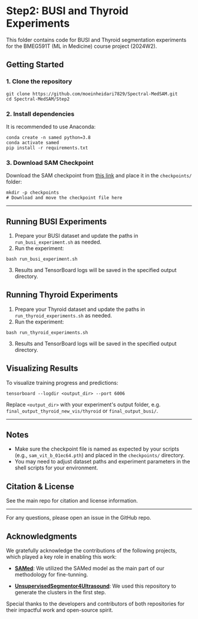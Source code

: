 # Step2: BUSI and Thyroid Experiments

This folder contains code for BUSI and Thyroid segmentation experiments for the BMEG591T (ML in Medicine) course project (2024W2).

## Getting Started

### 1. Clone the repository
```
git clone https://github.com/moeinheidari7829/Spectral-MedSAM.git
cd Spectral-MedSAM/Step2
```

### 2. Install dependencies
It is recommended to use Anaconda:
```
conda create -n samed python=3.8
conda activate samed
pip install -r requirements.txt
```

### 3. Download SAM Checkpoint
Download the SAM checkpoint from [this link](https://drive.google.com/file/d/1_oCdoEEu3mNhRfFxeWyRerOKt8OEUvcg/view) and place it in the `checkpoints/` folder:
```
mkdir -p checkpoints
# Download and move the checkpoint file here
```

---

## Running BUSI Experiments
1. Prepare your BUSI dataset and update the paths in `run_busi_experiment.sh` as needed.
2. Run the experiment:
```
bash run_busi_experiment.sh
```
3. Results and TensorBoard logs will be saved in the specified output directory.

## Running Thyroid Experiments
1. Prepare your Thyroid dataset and update the paths in `run_thyroid_experiments.sh` as needed.
2. Run the experiment:
```
bash run_thyroid_experiments.sh
```
3. Results and TensorBoard logs will be saved in the specified output directory.

## Visualizing Results
To visualize training progress and predictions:
```
tensorboard --logdir <output_dir> --port 6006
```
Replace `<output_dir>` with your experiment's output folder, e.g. `final_output_thyroid_new_vis/thyroid` or `final_output_busi/`.

---

## Notes
- Make sure the checkpoint file is named as expected by your scripts (e.g., `sam_vit_b_01ec64.pth`) and placed in the `checkpoints/` directory.
- You may need to adjust dataset paths and experiment parameters in the shell scripts for your environment.

## Citation & License
See the main repo for citation and license information.

---

For any questions, please open an issue in the GitHub repo.



## Acknowledgments

We gratefully acknowledge the contributions of the following projects, which played a key role in enabling this work:

- **[SAMed](https://github.com/hitachinsk/SAMed)**: We utilized the SAMed model as the main part of our methodology for fine-tunning.

- **[UnsupervisedSegmentor4Ultrasound](https://github.com/alexaatm/UnsupervisedSegmentor4Ultrasound)**: We used this repository to generate the clusters in the first step.

Special thanks to the developers and contributors of both repositories for their impactful work and open-source spirit.
